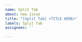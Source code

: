 ```yaml
---
name: Split Tab
about: new issue
title: "[Split Tab] <TITLE HERE>"
labels: Split Tab
assignees: ''

---
```



